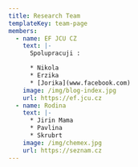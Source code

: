 ```yaml
---
title: Research Team
templateKey: team-page
members:
  - name: EF JCU CZ
    text: |-
      Spolupracuji :

      * Nikola
      * Erzika
      * [Jorika](www.facebook.com)
    image: /img/blog-index.jpg
    url: https://ef.jcu.cz
  - name: Rodina
    text: |-
      * Jirin Mama
      * Pavlina
      * Skrubrt
    image: /img/chemex.jpg
    url: https://seznam.cz
---
```

